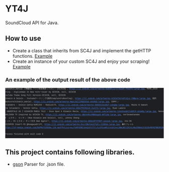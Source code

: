 # YT4J
SoundCloud API for Java.
  
## How to use
- Create a class that inherits from SC4J and implement the getHTTP functions.
[Example](https://github.com/wevez/SC4J/blob/main/src/CustomSC4J.javaa)
- Create an instance of your custom SC4J and enjoy your scraping!
[Example](https://github.com/wevez/SC4J/blob/main/src/Main.java)
### An example of the output result of the above code
![image](image.png)
## This project contains following libraries.
- [gson](https://github.com/google/gson) Parser for .json file.
